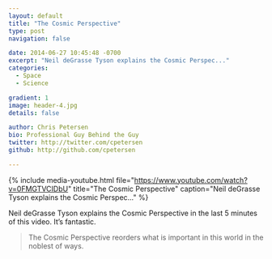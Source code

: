 ```yaml
---
layout: default
title: "The Cosmic Perspective"
type: post
navigation: false

date: 2014-06-27 10:45:48 -0700
excerpt: "Neil deGrasse Tyson explains the Cosmic Perspec..."
categories:
  - Space
  - Science

gradient: 1
image: header-4.jpg
details: false

author: Chris Petersen
bio: Professional Guy Behind the Guy
twitter: http://twitter.com/cpetersen
github: http://github.com/cpetersen

---
```


{% include media-youtube.html file="https://www.youtube.com/watch?v=0FMGTVCIDbU" title="The Cosmic Perspective" caption="Neil deGrasse Tyson explains the Cosmic Perspec..." %}

Neil deGrasse Tyson explains the Cosmic Perspective in the last 5 minutes of this video. It’s fantastic. 

 > The Cosmic Perspective reorders what is important in this world in the noblest of ways.  

